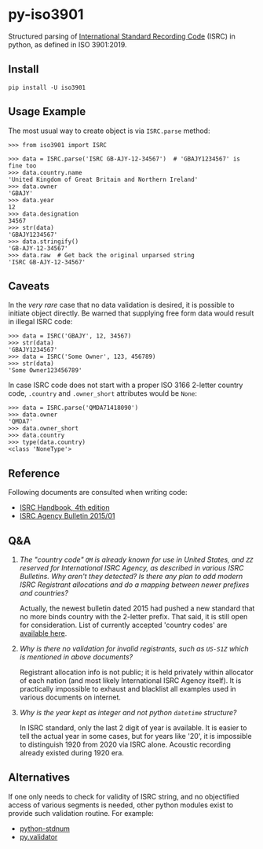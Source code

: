 # py-iso3901
Structured parsing of [International Standard Recording Code](https://isrc.ifpi.org/en/) (ISRC) in python, as defined in ISO 3901:2019.

## Install

`pip install -U iso3901`

## Usage Example

The most usual way to create object is via `ISRC.parse` method:

```pycon
>>> from iso3901 import ISRC

>>> data = ISRC.parse('ISRC GB-AJY-12-34567')  # 'GBAJY1234567' is fine too
>>> data.country.name
'United Kingdom of Great Britain and Northern Ireland'
>>> data.owner
'GBAJY'
>>> data.year
12
>>> data.designation
34567
>>> str(data)
'GBAJY1234567'
>>> data.stringify()
'GB-AJY-12-34567'
>>> data.raw  # Get back the original unparsed string
'ISRC GB-AJY-12-34567'
```

## Caveats

In the _very rare_ case that no data validation is desired, it is possible to initiate object directly. Be warned that supplying free form data would result in illegal ISRC code:

```pycon
>>> data = ISRC('GBAJY', 12, 34567)
>>> str(data)
'GBAJY1234567'
>>> data = ISRC('Some Owner', 123, 456789)
>>> str(data)
'Some Owner123456789'
```

In case ISRC code does not start with a proper ISO 3166 2-letter country code, `.country` and `.owner_short` attributes would be `None`:

```pycon
>>> data = ISRC.parse('QMDA71418090')
>>> data.owner
'QMDA7'
>>> data.owner_short
>>> data.country
>>> type(data.country)
<class 'NoneType'>
```

## Reference

Following documents are consulted when writing code:

- [ISRC Handbook, 4th edition](https://www.ifpi.org/wp-content/uploads/2021/02/ISRC_Handbook.pdf)
- [ISRC Agency Bulletin 2015/01](https://isrc.ifpi.org/downloads/ISRC_Bulletin-2015-01.pdf)

## Q&A

1. _The "country code" `QM` is already known for use in United States, and `ZZ` reserved for International ISRC Agency, as described in various ISRC Bulletins. Why aren't they detected? Is there any plan to add modern ISRC Registrant allocations and do a mapping between newer prefixes and countries?_

   Actually, the newest bulletin dated 2015 had pushed a new standard that no more binds country with the 2-letter prefix. That said, it is still open for consideration. List of currently accepted 'country codes' are [available here](https://isrc.ifpi.org/downloads/Valid_Characters.pdf).

2. _Why is there no validation for invalid registrants, such as `US-S1Z` which is mentioned in above documents?_

   Registrant allocation info is not public; it is held privately within allocator of each nation (and most likely International ISRC Agency itself). It is practically impossible to exhaust and blacklist all examples used in various documents on internet.

3. _Why is the year kept as integer and not python `datetime` structure?_

   In ISRC standard, only the last 2 digit of year is available. It is easier to tell the actual year in some cases, but for years like '20', it is impossible to distinguish 1920 from 2020 via ISRC alone. Acoustic recording already existed during 1920 era.

## Alternatives

If one only needs to check for validity of ISRC string, and no objectified access of various segments is needed, other python modules exist to provide such validation routine. For example:

- [python-stdnum](https://pypi.org/project/python-stdnum/)
- [py.validator](https://pypi.org/project/py-validator/)
